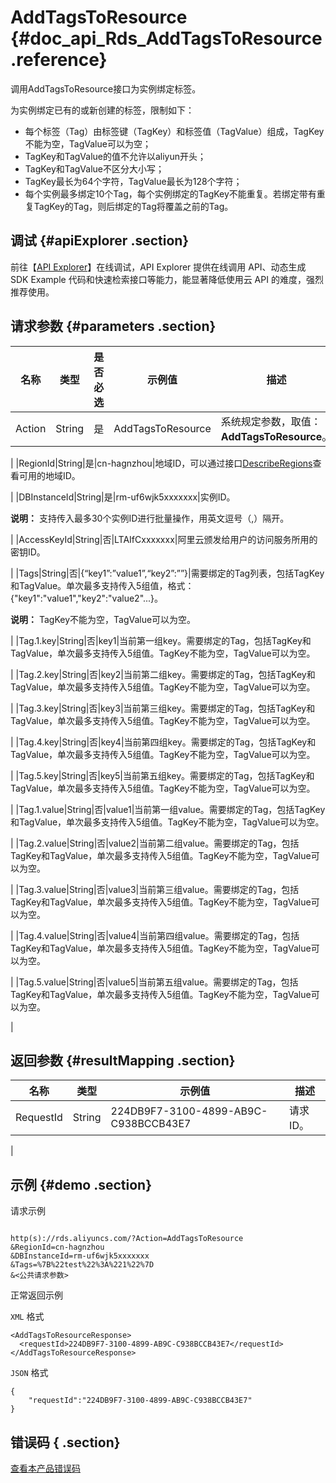 # AddTagsToResource {#doc_api_Rds_AddTagsToResource .reference}

调用AddTagsToResource接口为实例绑定标签。

为实例绑定已有的或新创建的标签，限制如下：

-   每个标签（Tag）由标签键（TagKey）和标签值（TagValue）组成，TagKey不能为空，TagValue可以为空；
-   TagKey和TagValue的值不允许以aliyun开头；
-   TagKey和TagValue不区分大小写；
-   TagKey最长为64个字符，TagValue最长为128个字符；
-   每个实例最多绑定10个Tag，每个实例绑定的TagKey不能重复。若绑定带有重复TagKey的Tag，则后绑定的Tag将覆盖之前的Tag。

## 调试 {#apiExplorer .section}

前往【[API Explorer](https://api.aliyun.com/#product=Rds&api=AddTagsToResource)】在线调试，API Explorer 提供在线调用 API、动态生成 SDK Example 代码和快速检索接口等能力，能显著降低使用云 API 的难度，强烈推荐使用。

## 请求参数 {#parameters .section}

|名称|类型|是否必选|示例值|描述|
|--|--|----|---|--|
|Action|String|是|AddTagsToResource|系统规定参数，取值：**AddTagsToResource**。

 |
|RegionId|String|是|cn-hagnzhou|地域ID，可以通过接口[DescribeRegions](~~26243~~)查看可用的地域ID。

 |
|DBInstanceId|String|是|rm-uf6wjk5xxxxxxx|实例ID。

 **说明：** 支持传入最多30个实例ID进行批量操作，用英文逗号（,）隔开。

 |
|AccessKeyId|String|否|LTAIfCxxxxxxx|阿里云颁发给用户的访问服务所用的密钥ID。

 |
|Tags|String|否|\{“key1”:”value1”,“key2”:””\}|需要绑定的Tag列表，包括TagKey和TagValue。单次最多支持传入5组值，格式：\{"key1":"value1","key2":"value2"...\}。

 **说明：** TagKey不能为空，TagValue可以为空。

 |
|Tag.1.key|String|否|key1|当前第一组key。需要绑定的Tag，包括TagKey和TagValue，单次最多支持传入5组值。TagKey不能为空，TagValue可以为空。

 |
|Tag.2.key|String|否|key2|当前第二组key。需要绑定的Tag，包括TagKey和TagValue，单次最多支持传入5组值。TagKey不能为空，TagValue可以为空。

 |
|Tag.3.key|String|否|key3|当前第三组key。需要绑定的Tag，包括TagKey和TagValue，单次最多支持传入5组值。TagKey不能为空，TagValue可以为空。

 |
|Tag.4.key|String|否|key4|当前第四组key。需要绑定的Tag，包括TagKey和TagValue，单次最多支持传入5组值。TagKey不能为空，TagValue可以为空。

 |
|Tag.5.key|String|否|key5|当前第五组key。需要绑定的Tag，包括TagKey和TagValue，单次最多支持传入5组值。TagKey不能为空，TagValue可以为空。

 |
|Tag.1.value|String|否|value1|当前第一组value。需要绑定的Tag，包括TagKey和TagValue，单次最多支持传入5组值。TagKey不能为空，TagValue可以为空。

 |
|Tag.2.value|String|否|value2|当前第二组value。需要绑定的Tag，包括TagKey和TagValue，单次最多支持传入5组值。TagKey不能为空，TagValue可以为空。

 |
|Tag.3.value|String|否|value3|当前第三组value。需要绑定的Tag，包括TagKey和TagValue，单次最多支持传入5组值。TagKey不能为空，TagValue可以为空。

 |
|Tag.4.value|String|否|value4|当前第四组value。需要绑定的Tag，包括TagKey和TagValue，单次最多支持传入5组值。TagKey不能为空，TagValue可以为空。

 |
|Tag.5.value|String|否|value5|当前第五组value。需要绑定的Tag，包括TagKey和TagValue，单次最多支持传入5组值。TagKey不能为空，TagValue可以为空。

 |

## 返回参数 {#resultMapping .section}

|名称|类型|示例值|描述|
|--|--|---|--|
|RequestId|String|224DB9F7-3100-4899-AB9C-C938BCCB43E7|请求ID。

 |

## 示例 {#demo .section}

请求示例

``` {#request_demo}

http(s)://rds.aliyuncs.com/?Action=AddTagsToResource
&RegionId=cn-hagnzhou
&DBInstanceId=rm-uf6wjk5xxxxxxx
&Tags=%7B%22test%22%3A%221%22%7D
&<公共请求参数>

```

正常返回示例

`XML` 格式

``` {#xml_return_success_demo}
<AddTagsToResourceResponse>
  <requestId>224DB9F7-3100-4899-AB9C-C938BCCB43E7</requestId>
</AddTagsToResourceResponse>

```

`JSON` 格式

``` {#json_return_success_demo}
{
	"requestId":"224DB9F7-3100-4899-AB9C-C938BCCB43E7"
}
```

## 错误码 { .section}

[查看本产品错误码](https://error-center.aliyun.com/status/product/Rds)

